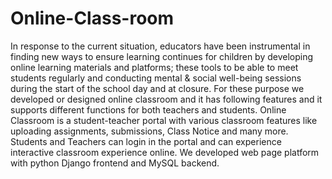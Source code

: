 # Online-Class-room

In response to the current situation, educators have been instrumental in finding new ways to ensure learning continues for children by developing online learning materials and platforms; these tools to be able to meet students regularly and conducting mental & social well-being sessions during the start of the school day and at closure. For these purpose we developed or designed online classroom and it has following features and it  supports different functions for both teachers and  students. Online Classroom is a student-teacher portal with various classroom features like uploading assignments, submissions, Class Notice and many more. Students and Teachers can login in the portal and can experience interactive classroom experience online. We developed web page platform with python Django frontend and MySQL backend.

